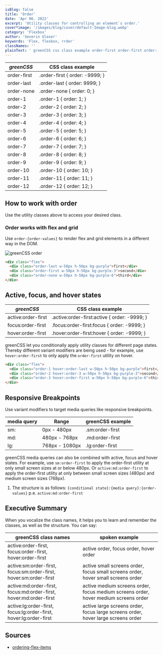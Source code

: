 ```yaml
---
isBlog: false
title: 'Order'
date: 'Apr 06. 2022'
excerpt: 'Utility classes for controlling an element`s order.'
cover*image: '/images/blog/cover/default-Image-blog.webp'
category: 'Flexbox'
author: 'Severin Glaser'
keywords: 'Flex, flexbox, rrder'
classNames: ''
plainText: ' greenCSS css class example order-first order-first order: -9999; order-last order-last order: 9999; order-none order-none order: 0; order-1 order-1 order: 1; order-2 order-2 order: 2; order-3 order-3 order: 3; order-4 order-4 order: 4; order-5 order-5 order: 5; order-6 order-6 order: 6; order-7 order-7 order: 7; order-8 order-8 order: 8; order-9 order-9 order: 9; order-10 order-10 order: 10; order-11 order-11 order: 11; order-12 order-12 order: 12; how to work with order use the utility classes above to access your desired class order works with flex and grid use `order order-values ` to render flex and grid elements in a different way in the dom ! greenCSS order images docs flex order webp?style=centerme  active focus and hover states greenCSS css class example active:order-first active :order-first:active order: -9999; focus:order-first focus :order-first:focus order: -9999; hover:order-first hover :order-first:hover order: -9999; greenCSS let you conditionally apply utility classes for different page states thereby different variant modifiers are being used for example use `hover:order-first` to only apply the `order-first` utility on hover  responsive breakpoints use variant modifiers to target media queries like responsive breakpoints media query range greenCSS example sm: 0px 480px sm:order-first md: 480px 768px md:order-first lg: 768px 1080px lg:order-first greenCSS media queries can also be combined with active focus and hover states for example use `sm:order-first` to apply the order-first utility at only small screen sizes at or below 480px or `active:md:order-first` to apply the order-first utility at only between small screen sizes 480px and medium screen sizes 768px 1 the structure is as follows: ` conditional state : media query : order-values ` p e `active:md:order-first` executive summary when you vocalize the class names it helps you to learn and remember the classes as well as the structure you can say: greenCSS class names spoken example active:order-first focus:order-first hover:order-first active order focus order hover order active:sm:order-first focus:sm:order-first hover:sm:order-first active small screens order focus small screens order hover small screens order active:md:order-first focus:md:order-first hover:md:order-first active medium screens order focus medium screens order hover medium screens order active:lg:order-first focus:lg:order-first hover:lg:order-first active large screens order focus large screens order hover large screens order sources ordering-flex-items https: developer mozilla org en-us docs web css css flexible box layout ordering flex items '
---
```


| _greenCSS_   | CSS class example              |
| ----------- | ------------------------------ |
| order-first | .order-first { order: -9999; } |
| order-last  | .order-last { order: 9999; }   |
| order-none  | .order-none { order: 0; }      |
| order-1     | .order-1 { order: 1; }         |
| order-2     | .order-2 { order: 2; }         |
| order-3     | .order-3 { order: 3; }         |
| order-4     | .order-4 { order: 4; }         |
| order-5     | .order-5 { order: 5; }         |
| order-6     | .order-6 { order: 6; }         |
| order-7     | .order-7 { order: 7; }         |
| order-8     | .order-8 { order: 8; }         |
| order-9     | .order-9 { order: 9; }         |
| order-10    | .order-10 { order: 10; }       |
| order-11    | .order-11 { order: 11; }       |
| order-12    | .order-12 { order: 12; }       |

## How to work with order

Use the utility classes above to access your desired class.

### Order works with flex and grid

Use `order-{order-values}` to render flex and grid elements in a different way in the DOM.

![greenCSS order](/images/docs/flex/order.webp?style=centerme)

```html
<div class="flex">
  <div class="order-last w-50px h-50px bg-purple">first</div>
  <div class="order-first w-50px h-50px bg-purple-3">second</div>
  <div class="order-none w-50px h-50px bg-purple-6">third</div>
</div>
```

## Active, focus, and hover states

| _greenCSS_          | CSS class example                             |
| ------------------ | --------------------------------------------- |
| active:order-first | .active\:order-first:active { order: -9999; } |
| focus:order-first  | .focus\:order-first:focus { order: -9999; }   |
| hover:order-first  | .hover\:order-first:hover { order: -9999; }   |

greenCSS let you conditionally apply utility classes for different page states. Thereby different variant modifiers are being used - for example, use `hover:order-first` to only apply the `order-first` utility on hover.

```html
<div class="flex">
  <div class="order-1 hover:order-last w-50px h-50px bg-purple">first</div>
  <div class="order-2 hover:order-3 w-50px h-50px bg-purple-3">second</div>
  <div class="order-3 hover:order-first w-50px h-50px bg-purple-6">third</div>
</div>
```

## Responsive Breakpoints

Use variant modifiers to target media queries like responsive breakpoints.

| media query | Range          | greenCSS example |
| ----------- | -------------- | --------------- |
| sm:         | 0px - 480px    | .sm:order-first |
| md:         | 480px - 768px  | .md:order-first |
| lg:         | 768px - 1080px | .lg:order-first |

greenCSS media queries can also be combined with active, focus and hover states. For example, use `sm:order-first` to apply the order-first utility at only small screen sizes at or below 480px. Or `active:md:order-first` to apply the order-first utility at only between small screen sizes (480px) and medium screen sizes (768px).

1. The structure is as follows: `{conditional state}:{media query}:{order-values}` p.e. `active:md:order-first`

## Executive Summary

When you vocalize the class names, it helps you to learn and remember the classes, as well as the structure. You can say:

| greenCSS class names                                               | spoken example                                                                      |
| ----------------------------------------------------------------- | ----------------------------------------------------------------------------------- |
| active:order-first, focus:order-first, hover:order-first          | active order, focus order, hover order                                              |
| active:sm:order-first, focus:sm:order-first, hover:sm:order-first | active small screens order, focus small screens order, hover small screens order    |
| active:md:order-first, focus:md:order-first, hover:md:order-first | active medium screens order, focus medium screens order, hover medium screens order |
| active:lg:order-first, focus:lg:order-first, hover:lg:order-first | active large screens order, focus large screens order, hover large screens order    |

## Sources

- [ordering-flex-items](https://developer.mozilla.org/en-US/docs/Web/CSS/CSS_Flexible_Box_Layout/Ordering_Flex_Items)
